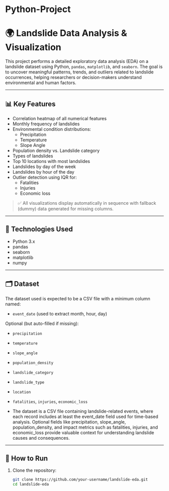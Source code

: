 # Python-Project
# 🌍 Landslide Data Analysis & Visualization

This project performs a detailed exploratory data analysis (EDA) on a landslide dataset using Python, `pandas`, `matplotlib`, and `seaborn`. The goal is to uncover meaningful patterns, trends, and outliers related to landslide occurrences, helping researchers or decision-makers understand environmental and human factors.

---

## 📊 Key Features
- Correlation heatmap of all numerical features
- Monthly frequency of landslides
- Environmental condition distributions:
  - Precipitation
  - Temperature
  - Slope Angle
- Population density vs. Landslide category
- Types of landslides
- Top 10 locations with most landslides
- Landslides by day of the week
- Landslides by hour of the day
- Outlier detection using IQR for:
  - Fatalities
  - Injuries
  - Economic loss

> ✅ All visualizations display automatically in sequence with fallback (dummy) data generated for missing columns.

---

## 🧠 Technologies Used

- Python 3.x
- pandas
- seaborn
- matplotlib
- numpy
---
## 🗂 Dataset

The dataset used is expected to be a CSV file with a minimum column named:
- `event_date` (used to extract month, hour, day)

Optional (but auto-filled if missing):
- `precipitation`
- `temperature`
- `slope_angle`
- `population_density`
- `landslide_category`
- `landslide_type`
- `location`
- `fatalities`, `injuries`, `economic_loss`

- The dataset is a CSV file containing landslide-related events, where each record includes at least the event_date field used for time-based analysis. Optional fields like precipitation, slope_angle, population_density, and impact metrics such as fatalities, injuries, and economic_loss provide valuable context for understanding landslide causes and consequences.
---
## 🚀 How to Run

1. Clone the repository:
   ```bash
   git clone https://github.com/your-username/landslide-eda.git
   cd landslide-eda
